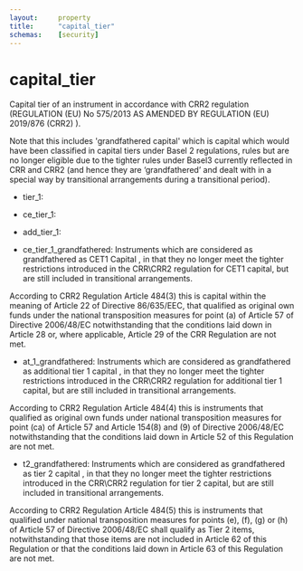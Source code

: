 ```yaml
---
layout:     property
title:      "capital_tier"
schemas:    [security]
---
```


# capital_tier

Capital tier of an instrument in accordance with CRR2 regulation 
(REGULATION (EU) No 575/2013 AS AMENDED BY REGULATION (EU) 2019/876 (CRR2) ).

Note that this includes 'grandfathered capital' which is capital which would 
have been classified in capital tiers under Basel 2 regulations, rules but are 
no longer eligible due to the tighter rules under Basel3 currently 
reflected in CRR and CRR2 (and  hence they are ‘grandfathered’ and dealt 
with in a special way by transitional arrangements during  a transitional 
period). 

- tier_1:  

- ce_tier_1:

- add_tier_1:

- ce_tier_1_grandfathered: Instruments which are considered as grandfathered 
as CET1 Capital , in that they no longer meet the tighter restrictions 
introduced  in the CRR\CRR2 regulation for CET1 capital, but are still included 
in transitional arrangements.

According to CRR2 Regulation Article 484(3) this is capital within the meaning 
of Article 22 of Directive 86/635/EEC, that qualified as original own funds 
under the national transposition measures for point (a) of Article 57 of 
Directive 2006/48/EC notwithstanding that the conditions laid down in 
Article 28 or, where applicable, Article 29 of the CRR Regulation are not met.


- at_1_grandfathered:  Instruments which are considered as grandfathered 
as additional tier 1 capital , in that they no longer meet the tighter 
restrictions introduced  in the CRR\CRR2 regulation for additional tier 1 
capital, but are still included in transitional arrangements.

According to CRR2 Regulation Article 484(4) this is instruments that qualified 
as original own funds under national transposition measures for point (ca) 
of Article 57 and Article 154(8) and (9) of Directive 2006/48/EC 
notwithstanding that the conditions laid down in Article 52 of this Regulation
are not met.

- t2_grandfathered:  Instruments which are considered as grandfathered 
as tier 2 capital , in that they no longer meet the tighter 
restrictions introduced  in the CRR\CRR2 regulation for tier 2 
capital, but are still included in transitional arrangements.

According to CRR2 Regulation Article 484(5) this is instruments that qualified 
under national transposition measures for points (e), (f), (g) or (h) of 
Article 57 of Directive 2006/48/EC shall qualify as Tier 2 items, 
notwithstanding that those items are not included in Article 62 of this 
Regulation or that the conditions laid down in Article 63 of this 
Regulation are not met.



